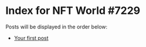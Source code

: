 # Index for NFT World #7229
Posts will be displayed in the order below:

- [Your first post](./001-first.md)

